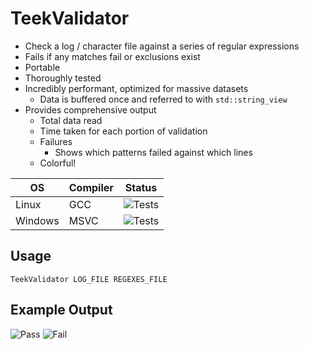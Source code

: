 # TeekValidator
- Check a log / character file against a series of regular expressions
- Fails if any matches fail or exclusions exist
- Portable
- Thoroughly tested
- Incredibly performant, optimized for massive datasets
    - Data is buffered once and referred to with `std::string_view`
- Provides comprehensive output
    - Total data read
    - Time taken for each portion of validation
    - Failures
        - Shows which patterns failed against which lines
    - Colorful!

| OS       | Compiler | Status |
| -------- | -------- | ------ |
| Linux    | GCC      | ![Tests](https://github.com/GeodeGames/TeekValidator/actions/workflows/Test.yml/badge.svg) |
| Windows  | MSVC     | ![Tests](https://github.com/GeodeGames/TeekValidator/actions/workflows/Test.yml/badge.svg) |

## Usage
```
TeekValidator LOG_FILE REGEXES_FILE
```

## Example Output
![Pass](https://i.imgur.com/uOL91Qt.png)
![Fail](https://i.imgur.com/OGymPZc.png)